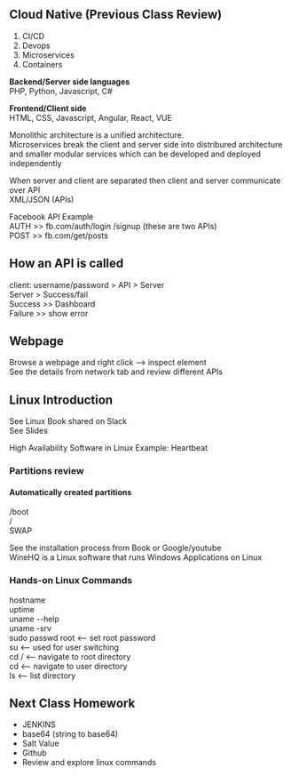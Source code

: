 ## Cloud Native (Previous Class Review)
1. CI/CD  
2. Devops  
3. Microservices  
4. Containers  

**Backend/Server side languages**  
PHP, Python, Javascript, C#  

**Frontend/Client side**  
HTML, CSS, Javascript, Angular, React, VUE  

Monolithic architecture is a unified architecture.  
Microservices break the client and server side into distribured architecture and smaller modular services which can be developed and deployed independently  

When server and client are separated then client and server communicate over API  
 XML/JSON (APIs)  

Facebook API Example  
	AUTH >> fb.com/auth/login /signup (these are two APIs)  
	POST >> fb.com/get/posts  

## How an API is called    
client: username/password > API > Server   
Server > Success/fail   
Success >> Dashboard  
Failure >> show error  

## Webpage 

Browse a webpage and right click --> inspect element   
See the details from network tab and review different APIs  
  
## Linux Introduction  
See Linux Book shared on Slack  
See Slides  
  
High Availability Software in Linux Example: Heartbeat  
  
### Partitions review  
#### Automatically created partitions
/boot  
/  
SWAP  
 
See the installation process from Book or Google/youtube  
WineHQ is a Linux software that runs Windows Applications on Linux  
  
### Hands-on Linux Commands  
hostname  
uptime  
uname --help  
uname -srv  
sudo passwd root <-- set root password  
su <-- used for user switching  
cd / <-- navigate to root directory  
cd <-- navigate to user directory  
ls <-- list directory  

## Next Class Homework  
- JENKINS  
- base64 (string to base64)  
- Salt Value  
- Github  
- Review and explore linux commands
